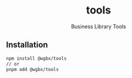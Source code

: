 <h1 align="center">tools</h1>
<p align="center">Business Library Tools</p>

## Installation

```bash
npm install @wgbx/tools
// or
pnpm add @wgbx/tools
```
